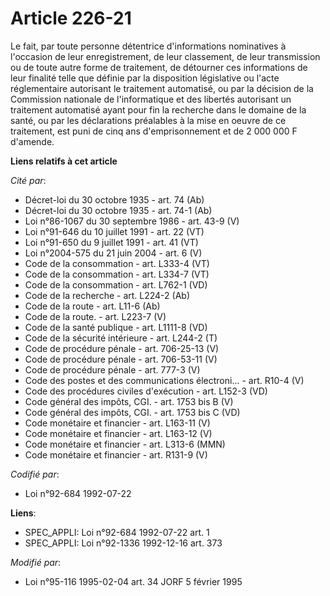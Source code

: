 # Article 226-21

Le fait, par toute personne détentrice d'informations nominatives à l'occasion de leur enregistrement, de leur classement, de
leur transmission ou de toute autre forme de traitement, de détourner ces informations de leur finalité telle que définie par
la disposition législative ou l'acte réglementaire autorisant le traitement automatisé, ou par la décision de la Commission
nationale de l'informatique et des libertés autorisant un traitement automatisé ayant pour fin la recherche dans le domaine
de la santé, ou par les déclarations préalables à la mise en oeuvre de ce traitement, est puni de cinq ans d'emprisonnement
et de 2 000 000 F d'amende.

**Liens relatifs à cet article**

_Cité par_:

  - Décret-loi du 30 octobre 1935 - art. 74 (Ab)
  - Décret-loi du 30 octobre 1935 - art. 74-1 (Ab)
  - Loi n°86-1067 du 30 septembre 1986 - art. 43-9 (V)
  - Loi n°91-646 du 10 juillet 1991 - art. 22 (VT)
  - Loi n°91-650 du 9 juillet 1991 - art. 41 (VT)
  - Loi n°2004-575 du 21 juin 2004 - art. 6 (V)
  - Code de la consommation - art. L333-4 (VT)
  - Code de la consommation - art. L334-7 (VT)
  - Code de la consommation - art. L762-1 (VD)
  - Code de la recherche - art. L224-2 (Ab)
  - Code de la route - art. L11-6 (Ab)
  - Code de la route. - art. L223-7 (V)
  - Code de la santé publique - art. L1111-8 (VD)
  - Code de la sécurité intérieure - art. L244-2 (T)
  - Code de procédure pénale - art. 706-25-13 (V)
  - Code de procédure pénale - art. 706-53-11 (V)
  - Code de procédure pénale - art. 777-3 (V)
  - Code des postes et des communications électroni... - art. R10-4 (V)
  - Code des procédures civiles d'exécution - art. L152-3 (VD)
  - Code général des impôts, CGI. - art. 1753 bis B (V)
  - Code général des impôts, CGI. - art. 1753 bis C (VD)
  - Code monétaire et financier - art. L163-11 (V)
  - Code monétaire et financier - art. L163-12 (V)
  - Code monétaire et financier - art. L313-6 (MMN)
  - Code monétaire et financier - art. R131-9 (V)

_Codifié par_:

  - Loi n°92-684 1992-07-22

**Liens**:

  - SPEC_APPLI: Loi n°92-684 1992-07-22 art. 1
  - SPEC_APPLI: Loi n°92-1336 1992-12-16 art. 373

_Modifié par_:

  - Loi n°95-116 1995-02-04 art. 34 JORF 5 février 1995
